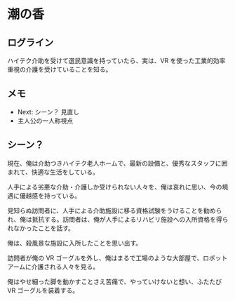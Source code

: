 # 潮の香

## ログライン

ハイテク介助を受けて選民意識を持っていたら、実は、VR を使った工業的効率重視の介護を受けていることを知る。

## メモ

- Next: シーン？ 見直し
- 主人公の一人称視点

## シーン？

<!-- :sequence: 主人公はハイテク介助を受けている。自分の境遇に優越感を持っている。 -->

現在、俺は介助つきハイテク老人ホームで、最新の設備と、優秀なスタッフに囲まれて、快適な生活をしている。

人手による劣悪な介助・介護しか受けられない人々を、俺は哀れに思い、今の境遇に優越感を持っている。

<!-- :sequence: 潮の香りのする訪問者に、人間による介助を勧められ、主人公は抵抗する。 -->

見知らぬ訪問者に、人手による介助施設に移る資格試験をうけることを勧められ、俺は抵抗する。訪問者は、俺が人手によるリハビリ施設への入所資格を得られなかったことを話す。

<!-- :sequence: まやかしの介助を受けていることを思い出し、VR 機材を外し、工業的介護施設の現実を見る。 -->

俺は、殺風景な施設に入所したことを思い出す。

訪問者が俺の VR ゴーグルを外し、俺はまるで工場のような大部屋で、ロボットアームに介護される人々を見る。

俺はやせ細った脚を動かすことさえ苦痛で、やっていけないと想い、ふたたび VR ゴーグルを装着する。
